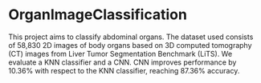 # OrganImageClassification
This project aims to classify abdominal organs. The dataset used consists of 58,830 2D images of body organs based on 3D computed tomography (CT) images from Liver Tumor Segmentation Benchmark (LiTS). We evaluate a KNN classifier and a CNN. CNN improves performance by 10.36% with respect to the KNN classifier, reaching 87.36% accuracy.

